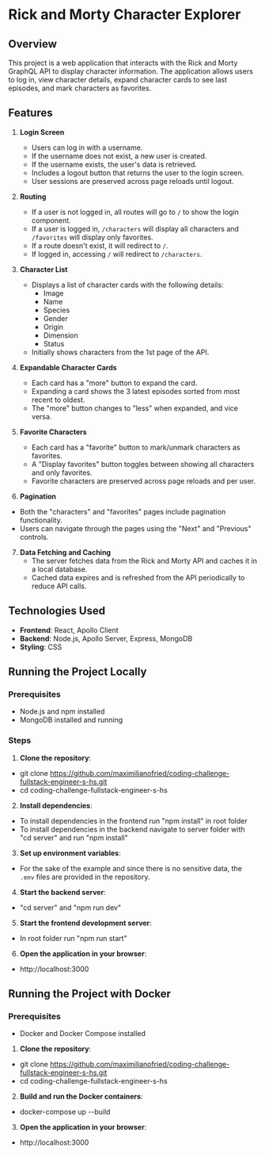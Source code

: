 # Rick and Morty Character Explorer

## Overview

This project is a web application that interacts with the Rick and Morty GraphQL API to display character information. The application allows users to log in, view character details, expand character cards to see last episodes, and mark characters as favorites.

## Features

1. **Login Screen**

   - Users can log in with a username.
   - If the username does not exist, a new user is created.
   - If the username exists, the user's data is retrieved.
   - Includes a logout button that returns the user to the login screen.
   - User sessions are preserved across page reloads until logout.

2. **Routing**

   - If a user is not logged in, all routes will go to `/` to show the login component.
   - If a user is logged in, `/characters` will display all characters and `/favorites` will display only favorites.
   - If a route doesn't exist, it will redirect to `/`.
   - If logged in, accessing `/` will redirect to `/characters`.

3. **Character List**

   - Displays a list of character cards with the following details:
     - Image
     - Name
     - Species
     - Gender
     - Origin
     - Dimension
     - Status
   - Initially shows characters from the 1st page of the API.

4. **Expandable Character Cards**

   - Each card has a "more" button to expand the card.
   - Expanding a card shows the 3 latest episodes sorted from most recent to oldest.
   - The "more" button changes to "less" when expanded, and vice versa.

5. **Favorite Characters**

   - Each card has a "favorite" button to mark/unmark characters as favorites.
   - A "Display favorites" button toggles between showing all characters and only favorites.
   - Favorite characters are preserved across page reloads and per user.

6. **Pagination**

- Both the "characters" and "favorites" pages include pagination functionality.
- Users can navigate through the pages using the "Next" and "Previous" controls.

7. **Data Fetching and Caching**
   - The server fetches data from the Rick and Morty API and caches it in a local database.
   - Cached data expires and is refreshed from the API periodically to reduce API calls.

## Technologies Used

- **Frontend**: React, Apollo Client
- **Backend**: Node.js, Apollo Server, Express, MongoDB
- **Styling**: CSS

## Running the Project Locally

### Prerequisites

- Node.js and npm installed
- MongoDB installed and running

### Steps

1. **Clone the repository**:

- git clone https://github.com/maximilianofried/coding-challenge-fullstack-engineer-s-hs.git
- cd coding-challenge-fullstack-engineer-s-hs

2. **Install dependencies**:

- To install dependencies in the frontend run "npm install" in root folder
- To install dependencies in the backend navigate to server folder with "cd server" and run "npm install"

3. **Set up environment variables**:

- For the sake of the example and since there is no sensitive data, the `.env` files are provided in the repository.

4. **Start the backend server**:

- "cd server" and "npm run dev"

5. **Start the frontend development server**:

- In root folder run "npm run start"

6. **Open the application in your browser**:

- http://localhost:3000

## Running the Project with Docker

### Prerequisites

- Docker and Docker Compose installed

1. **Clone the repository**:

- git clone https://github.com/maximilianofried/coding-challenge-fullstack-engineer-s-hs.git
- cd coding-challenge-fullstack-engineer-s-hs

2. **Build and run the Docker containers**:

- docker-compose up --build

3. **Open the application in your browser**:

- http://localhost:3000
